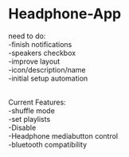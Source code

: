 # Headphone-App

need to do:<br />
-finish notifications<br />
-speakers checkbox<br />
-improve layout<br />
-icon/description/name<br />
-initial setup automation<br /><br />

Current Features:<br />
-shuffle mode<br />
-set playlists<br />
-Disable<br />
-Headphone mediabutton control<br />
-bluetooth compatibility<br />
